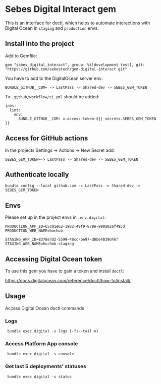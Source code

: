 # Sebes Digital Interact gem

This is an interface for doctl, which helps to automate interactions with Digital Ocean in `staging` and `production` envs.

## Install into the project
Add to Gemfile:
```
gem "sebes_digital_interact", group: %i[development test], git: "https://github.com/sebestech/gem-digital-interact.git"
```
You have to add to the DigitalOcean server env:
```
BUNDLE_GITHUB__COM= -> LastPass -> Shared-dev -> SEBES_GEM_TOKEN
```
To `.github/workflow/ci.yml` should be added:
```
jobs:
  lint:
    env:
      BUNDLE_GITHUB__COM: x-access-token:${{ secrets.SEBES_GEM_TOKEN }}
```

## Access for GitHub actions 

In the projects Settings -> Actions -> New Secret add:

```
SEBES_GEM_TOKEN=-> LastPass -> Shared-dev -> SEBES_GEM_TOKEN
```

## Authenticate locally

```
bundle config --local github.com -> LastPass -> Shared-dev -> SEBES_GEM_TOKEN
```

## Envs

Please set up in the project envs in `.env.digital`:
```
PRODUCTION_APP_ID=65c01e62-1882-49f9-878e-890a02af495d
PRODUCTION_WEB_NAME=huchob

STAGING_APP_ID=8378e7d2-5599-48cc-be97-d8b64039d46f
STAGING_WEB_NAME=huchob-staging
```


## Accessing Digital Ocean token

To use this gem you have to gain a token and install `doctl`:

https://docs.digitalocean.com/reference/doctl/how-to/install/


## Usage

Access Digital Ocean doctl commands 

### Logs
```
 bundle exec digital -s logs (-f|--tail n) 
```

### Access Platform App console
```
 bundle exec digital -s console
```

### Get last 5 deployments' statuses
```
 bundle exec digital -s status
```
